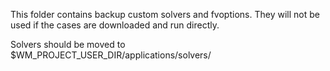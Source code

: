 This folder contains backup custom solvers and fvoptions. They will not be used if the cases are downloaded and run directly.

Solvers should be moved to $WM_PROJECT_USER_DIR/applications/solvers/